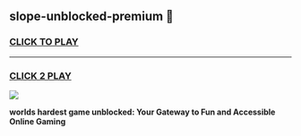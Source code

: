 
## slope-unblocked-premium 👋
<h3>
<a href="https://premium.freeplayer.one?title=slope-unblocked-premium&ref=14F">CLICK TO PLAY</a></h3>
<hr>

<h3>
<a href="https://premium.freeplayer.one?title=slope-unblocked-premium&ref=14F">CLICK 2 PLAY</a>
  
</h3>

<a href="https://premium.freeplayer.one?title=slope-unblocked-premium&ref=12F/"><img src="https://clearcache.store/games.png"></a>


**worlds hardest game unblocked: Your Gateway to Fun and Accessible Online Gaming**
